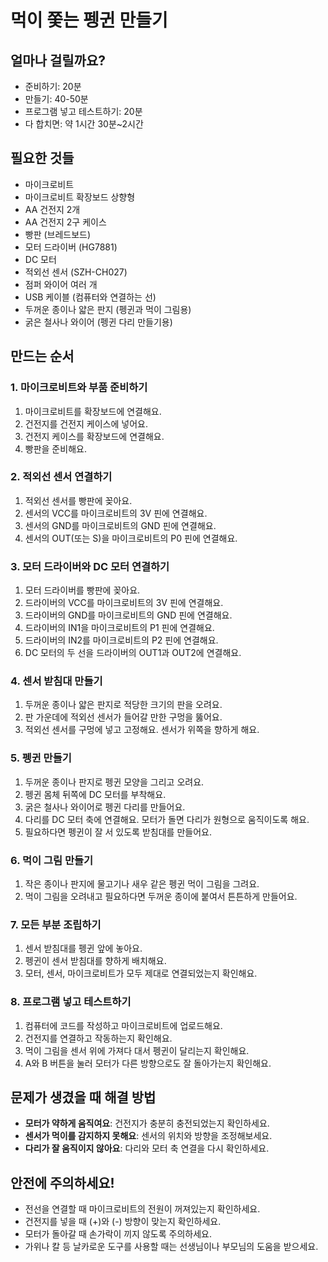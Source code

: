 # 먹이 쫓는 펭귄 만들기

## 얼마나 걸릴까요?
- 준비하기: 20분
- 만들기: 40-50분
- 프로그램 넣고 테스트하기: 20분
- 다 합치면: 약 1시간 30분~2시간

## 필요한 것들
- 마이크로비트 
- 마이크로비트 확장보드 상향형
- AA 건전지 2개
- AA 건전지 2구 케이스
- 빵판 (브레드보드)
- 모터 드라이버 (HG7881)
- DC 모터
- 적외선 센서 (SZH-CH027)
- 점퍼 와이어 여러 개
- USB 케이블 (컴퓨터와 연결하는 선)
- 두꺼운 종이나 얇은 판지 (펭귄과 먹이 그림용)
- 굵은 철사나 와이어 (펭귄 다리 만들기용)

## 만드는 순서

### 1. 마이크로비트와 부품 준비하기
1. 마이크로비트를 확장보드에 연결해요.
2. 건전지를 건전지 케이스에 넣어요.
3. 건전지 케이스를 확장보드에 연결해요.
4. 빵판을 준비해요.

### 2. 적외선 센서 연결하기
1. 적외선 센서를 빵판에 꽂아요.
2. 센서의 VCC를 마이크로비트의 3V 핀에 연결해요.
3. 센서의 GND를 마이크로비트의 GND 핀에 연결해요.
4. 센서의 OUT(또는 S)을 마이크로비트의 P0 핀에 연결해요.

### 3. 모터 드라이버와 DC 모터 연결하기
1. 모터 드라이버를 빵판에 꽂아요.
2. 드라이버의 VCC를 마이크로비트의 3V 핀에 연결해요.
3. 드라이버의 GND를 마이크로비트의 GND 핀에 연결해요.
4. 드라이버의 IN1을 마이크로비트의 P1 핀에 연결해요.
5. 드라이버의 IN2를 마이크로비트의 P2 핀에 연결해요.
6. DC 모터의 두 선을 드라이버의 OUT1과 OUT2에 연결해요.

### 4. 센서 받침대 만들기
1. 두꺼운 종이나 얇은 판지로 적당한 크기의 판을 오려요.
2. 판 가운데에 적외선 센서가 들어갈 만한 구멍을 뚫어요.
3. 적외선 센서를 구멍에 넣고 고정해요. 센서가 위쪽을 향하게 해요.

### 5. 펭귄 만들기
1. 두꺼운 종이나 판지로 펭귄 모양을 그리고 오려요.
2. 펭귄 몸체 뒤쪽에 DC 모터를 부착해요.
3. 굵은 철사나 와이어로 펭귄 다리를 만들어요.
4. 다리를 DC 모터 축에 연결해요. 모터가 돌면 다리가 원형으로 움직이도록 해요.
5. 필요하다면 펭귄이 잘 서 있도록 받침대를 만들어요.

### 6. 먹이 그림 만들기
1. 작은 종이나 판지에 물고기나 새우 같은 펭귄 먹이 그림을 그려요.
2. 먹이 그림을 오려내고 필요하다면 두꺼운 종이에 붙여서 튼튼하게 만들어요.

### 7. 모든 부분 조립하기
1. 센서 받침대를 펭귄 앞에 놓아요.
2. 펭귄이 센서 받침대를 향하게 배치해요.
3. 모터, 센서, 마이크로비트가 모두 제대로 연결되었는지 확인해요.

### 8. 프로그램 넣고 테스트하기
1. 컴퓨터에 코드를 작성하고 마이크로비트에 업로드해요.
2. 건전지를 연결하고 작동하는지 확인해요.
3. 먹이 그림을 센서 위에 가져다 대서 펭귄이 달리는지 확인해요.
4. A와 B 버튼을 눌러 모터가 다른 방향으로도 잘 돌아가는지 확인해요.

## 문제가 생겼을 때 해결 방법
- **모터가 약하게 움직여요**: 건전지가 충분히 충전되었는지 확인하세요.
- **센서가 먹이를 감지하지 못해요**: 센서의 위치와 방향을 조정해보세요.
- **다리가 잘 움직이지 않아요**: 다리와 모터 축 연결을 다시 확인하세요.

## 안전에 주의하세요!
- 전선을 연결할 때 마이크로비트의 전원이 꺼져있는지 확인하세요.
- 건전지를 넣을 때 (+)와 (-) 방향이 맞는지 확인하세요.
- 모터가 돌아갈 때 손가락이 끼지 않도록 주의하세요.
- 가위나 칼 등 날카로운 도구를 사용할 때는 선생님이나 부모님의 도움을 받으세요.
